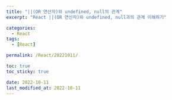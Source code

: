 ```yaml
---
title: "||(OR 연산자)와 undefined, null의 관계"
excerpt: "React ||(OR 연산자)와 undefined, null과의 관계 이해하기"

categories:
  - React
tags:
  - [React]

permalink: /React/20221011/

toc: true
toc_sticky: true

date: 2022-10-11
last_modified_at: 2022-10-11
---
```

